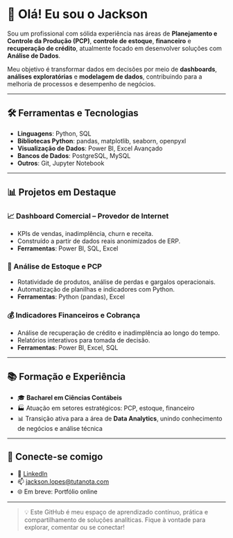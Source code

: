 # 👋 Olá! Eu sou o Jackson

Sou um profissional com sólida experiência nas áreas de **Planejamento e Controle da Produção (PCP)**, **controle de estoque**, **financeiro** e **recuperação de crédito**, atualmente focado em desenvolver soluções com **Análise de Dados**.

Meu objetivo é transformar dados em decisões por meio de **dashboards**, **análises exploratórias** e **modelagem de dados**, contribuindo para a melhoria de processos e desempenho de negócios.

---

## 🛠️ Ferramentas e Tecnologias

- **Linguagens**: Python, SQL
- **Bibliotecas Python**: pandas, matplotlib, seaborn, openpyxl
- **Visualização de Dados**: Power BI, Excel Avançado
- **Bancos de Dados**: PostgreSQL, MySQL
- **Outros**: Git, Jupyter Notebook

---

## 📊 Projetos em Destaque

### 📈 Dashboard Comercial – Provedor de Internet
- KPIs de vendas, inadimplência, churn e receita.
- Construído a partir de dados reais anonimizados de ERP.
- **Ferramentas**: Power BI, SQL, Excel

### 🧮 Análise de Estoque e PCP
- Rotatividade de produtos, análise de perdas e gargalos operacionais.
- Automatização de planilhas e indicadores com Python.
- **Ferramentas**: Python (pandas), Excel

### 💰 Indicadores Financeiros e Cobrança
- Análise de recuperação de crédito e inadimplência ao longo do tempo.
- Relatórios interativos para tomada de decisão.
- **Ferramentas**: Power BI, Excel, SQL

---

## 📚 Formação e Experiência

- 🎓 **Bacharel em Ciências Contábeis**
- 🏭 Atuação em setores estratégicos: PCP, estoque, financeiro
- 📊 Transição ativa para a área de **Data Analytics**, unindo conhecimento de negócios e análise técnica

---

## 🔗 Conecte-se comigo

- 💼 [LinkedIn](https://www.linkedin.com/in/jacksonls)
- 📫 jackson.lopes@tutanota.com
- 🌐 Em breve: Portfólio online

---

> 💡 Este GitHub é meu espaço de aprendizado contínuo, prática e compartilhamento de soluções analíticas. Fique à vontade para explorar, comentar ou se conectar!


